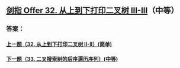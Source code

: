 ## [剑指 Offer 32. 从上到下打印二叉树 III-III](https://leetcode-cn.com/problems/merge-two-sorted-lists/)（中等）





### 答案：



#### [上一题（32. 从上到下打印二叉树 II-II）(简单)](https://github.com/sdwwld/leetCode/blob/master/src/main/java/com/wld/java/offer/剑指Offer32-II.md)

#### [下一题（33. 二叉搜索树的后序遍历序列）(中等)](https://github.com/sdwwld/leetCode/blob/master/src/main/java/com/wld/java/offer/剑指Offer33.md)